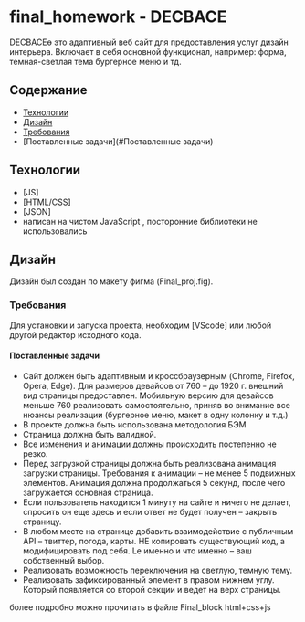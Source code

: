 # final_homework - DECBACE

DECBACEө это адаптивный веб сайт для предоставления услуг дизайн интерьера. Включает в себя основной функционал, например: форма, темная-светлая тема бургерное меню и тд.

## Содержание
- [Технологии](#технологии)
- [Дизайн](#дизайн)
- [Требования](#требования)
- [Поставленные задачи](#Поставленные задачи)


## Технологии
- [JS]
- [HTML/CSS]
- [JSON]
- написан на чистом JavaScript , посторонние библиотеки не использовались 

## Дизайн
 Дизайн был создан по макету фигма  (Final_proj.fig).

### Требования
Для установки и запуска проекта, необходим [VScode] или любой другой редактор исходного кода.

#### Поставленные задачи

- Сайт должен быть адаптивным и кроссбраузерным (Chrome, Firefox, 
Opera, Edge). Для размеров девайсов от 760 – до 1920 г. внешний вид
страницы предоставлен. Мобильную версию для девайсов меньше 760 
реализовать самостоятельно, приняв во внимание все нюансы
реализации (бургерное меню, макет в одну колонку и т.д.)
- В проекте должна быть использована методология БЭМ
- Страница должна быть валидной.
- Все изменения и анимации должны происходить постепенно не резко.
- Перед загрузкой страницы должна быть реализована анимация загрузки
страницы. Требования к анимации – не менее 5 подвижных элементов. 
Анимация должна продолжаться 5 секунд, после чего загружается
основная страница.
- Если пользователь находится 1 минуту на сайте и ничего не делает, 
спросить он еще здесь и если ответ не будет получен – закрыть страницу.
- В любом месте на странице добавить взаимодействие с публичным API 
– твиттер, погода, карты. НЕ копировать существующий код, а
модифицировать под себя. Lе именно и что именно – ваш собственный
выбор.
- Реализовать возможность переключения на светлую, темную тему.
- Реализовать зафиксированный элемент в правом нижнем углу. Который
появляется со второй секции и ведет на верх страницы.

более подробно можно прочитать в файле Final_block html+css+js


